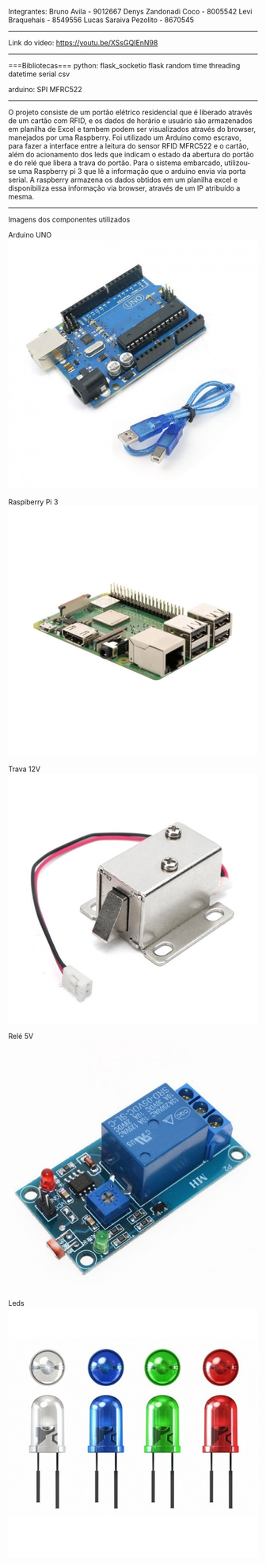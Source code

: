 Integrantes:
Bruno Avila - 9012667
Denys Zandonadi Coco - 8005542
Levi Braquehais - 8549556
Lucas Saraiva Pezolito - 8670545

*****************************

Link do video: https://youtu.be/XSsGQIEnN98

*****************************

===Bibliotecas===
python:
flask_socketio
flask
random
time
threading
datetime
serial 
csv

arduino:
SPI
MFRC522

*****************************

O projeto consiste de um portão elétrico residencial que é liberado através de um cartão com RFID, e os dados de horário e usuário são armazenados em planilha de Excel e tambem podem ser visualizados através do browser, manejados por uma Raspberry.
Foi utilizado um Arduino como escravo, para fazer a interface entre a leitura do sensor RFID MFRC522 e o cartão, além do acionamento dos leds que indicam o estado da abertura do portão e do relé que libera a trava do portão.
Para o sistema embarcado, utilizou-se uma Raspberry pi 3 que lê a informação que o arduino envia via porta serial. A raspberry armazena os dados obtidos em um planilha excel e disponibiliza essa informação via browser, através de um IP atribuído a mesma.

*****************************

Imagens dos componentes utilizados

Arduino UNO
![alt text](https://github.com/brunoavila100/Porta_Cartao_EMBARCADOS/blob/master/fotos/uno_cabo.jpg)

Raspiberry Pi 3
![alt text](https://github.com/brunoavila100/Porta_Cartao_EMBARCADOS/blob/master/fotos/rpi3.jpg)

Trava 12V 
![alt text](https://github.com/brunoavila100/Porta_Cartao_EMBARCADOS/blob/master/fotos/trava-12v.jpg)

Relé 5V
![alt text](https://github.com/brunoavila100/Porta_Cartao_EMBARCADOS/blob/master/fotos/LDR-com-rele-5v.jpg)

Leds
![alt text](https://github.com/brunoavila100/Porta_Cartao_EMBARCADOS/blob/master/fotos/led.jpg)
